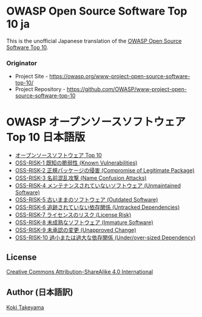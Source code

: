 # OWASP Open Source Software Top 10 ja

This is the unofficial Japanese translation of the [OWASP Open Source Software Top 10](https://github.com/OWASP/www-project-open-source-software-top-10).

### Originator

- Project Site - <https://owasp.org/www-project-open-source-software-top-10/>
- Project Repository - <https://github.com/OWASP/www-project-open-source-software-top-10>

# OWASP オープンソースソフトウェア Top 10 日本語版

* [オープンソースソフトウェア Top 10](Document/index.md)
* [OSS-RISK-1 既知の脆弱性 (Known Vulnerabilities)](Document/0-1-risks/OSS1-Known-Vulnerabilities.md)
* [OSS-RISK-2 正規パッケージの侵害 (Compromise of Legitimate Package)](Document/0-1-risks/OSS2-Compromise-Legitimate-Package.md)
* [OSS-RISK-3 名前混乱攻撃 (Name Confusion Attacks)](Document/0-1-risks/OSS3-Name-Confusion-Attack.md)
* [OSS-RISK-4 メンテナンスされていないソフトウェア (Unmaintained Software)](Document/0-1-risks/OSS4-Unmaintained-Software.md)
* [OSS-RISK-5 古いままのソフトウェア (Outdated Software)](Document/0-1-risks/OSS5-Outdated-Software.md)
* [OSS-RISK-6 追跡されていない依存関係 (Untracked Dependencies)](Document/0-1-risks/OSS6-Untracked-Dependencies.md)
* [OSS-RISK-7 ライセンスのリスク (License Risk)](Document/0-1-risks/OSS7-License-Regulatory-Risks.md)
* [OSS-RISK-8 未成熟なソフトウェア (Immature Software)](Document/0-1-risks/OSS8-Immature-Software.md)
* [OSS-RISK-9 未承認の変更 (Unapproved Change)](Document/0-1-risks/OSS9-Unapproved-Change.md)
* [OSS-RISK-10 過小または過大な依存関係 (Under/over-sized Dependency)](Document/0-1-risks/OSS10-UnderOversized-Dependency.md)

## License

[Creative Commons Attribution-ShareAlike 4.0 International](https://creativecommons.org/licenses/by-sa/4.0/)

## Author (日本語訳)

[Koki Takeyama](https://github.com/coky-t)
